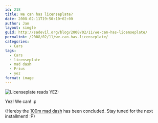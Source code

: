 ```yaml
---
id: 218
title: We can has licenseplate?
date: 2008-02-11T19:50:10+02:00
author: Jan
layout: single
guid: http://sadevil.org/blog/2008/02/11/we-can-has-licenseplate/
permalink: /2008/02/11/we-can-has-licenseplate/
categories:
  - Cars
tags:
  - Cars
  - licenseplate
  - mad dash
  - Prius
  - yez
format: image
---
```

![Licenseplate reads YEZ-]("/assets/images/2008/02/plate-sm.jpg)

Yez! We can! :p

(Hereby the <a href="https://kcore.org/2008/01/23/mad-dash/" target="_blank">100m mad dash</a> has been concluded. Stay tuned for the next installment! :P)
